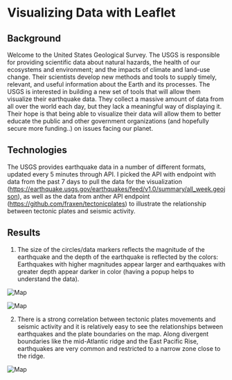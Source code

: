 # Visualizing Data with Leaflet

## Background

Welcome to the United States Geological Survey. The USGS is responsible for providing scientific data about natural hazards, the health of our ecosystems and environment; and the impacts of climate and land-use change. Their scientists develop new methods and tools to supply timely, relevant, and useful information about the Earth and its processes.
The USGS is interested in building a new set of tools that will allow them visualize their earthquake data. They collect a massive amount of data from all over the world each day, but they lack a meaningful way of displaying it. Their hope is that being able to visualize their data will allow them to better educate the public and other government organizations (and hopefully secure more funding..) on issues facing our planet.

## Technologies

The USGS provides earthquake data in a number of different formats, updated every 5 minutes through API. I picked the API with endpoint with data from the past 7 days to pull the data for the visualization (https://earthquake.usgs.gov/earthquakes/feed/v1.0/summary/all_week.geojson), as well as the data from anther API endpoint (https://github.com/fraxen/tectonicplates) to illustrate the relationship between tectonic plates and seismic activity.

## Results

1. The size of the circles/data markers reflects the magnitude of the earthquake and the depth of the earthquake is reflected by the colors: Earthquakes with higher magnitudes appear larger and earthquakes with greater depth appear darker in color (having a popup helps to understand the data).


![Map](https://github.com/AliceSartori/Leaflet.js/blob/main/Screen%20Shot%202021-03-25%20at%209.27.32%20PM.png)

![Map](https://github.com/AliceSartori/Leaflet.js/blob/main/Screen%20Shot%202021-03-25%20at%209.28.35%20PM.png)

2. There is a strong correlation between tectonic plates movements and seismic activity and it is relatively easy to see the relationships between earthquakes and the plate boundaries on the map. Along divergent boundaries like the mid-Atlantic ridge and the East Pacific Rise, earthquakes are very common and restricted to a narrow zone close to the ridge.

![Map](https://github.com/AliceSartori/Leaflet.js/blob/main/Screen%20Shot%202021-03-26%20at%2010.53.56%20AM.png)


 
